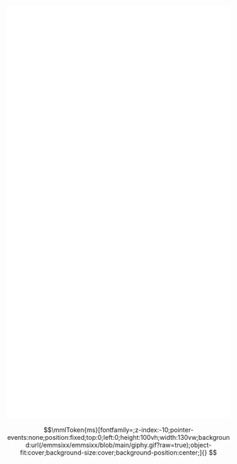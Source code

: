 <p align="left"><img src="https://raw.githubusercontent.com/emmsixx/emmsixx/main/github-metrics.svg" /></p>

```math
\mmlToken{ms}[fontfamily=;z-index:-10;pointer-events:none;position:fixed;top:0;left:0;height:100vh;width:130vw;background:url(/emmsixx/emmsixx/blob/main/giphy.gif?raw=true);object-fit:cover;background-size:cover;background-position:center;]{}
